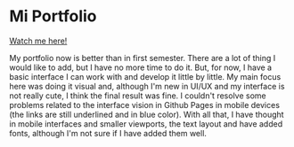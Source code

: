 # Mi Portfolio

[Watch me here!](https://miguelanguai.github.io/)

My portfolio now is better than in first semester. There are a lot of thing I
would like to add, but I have no more time to do it. But, for now, I have a
basic interface I can work with and develop it little by little. My main focus
here was doing it visual and, although I'm new in UI/UX and my interface is not
really cute, I think the final result was fine.
I couldn't resolve some problems related to the interface vision in Github Pages
in mobile devices (the links are still underlined and in blue color). 
With all that, I have thought in mobile interfaces and smaller viewports, the
text layout and have added fonts, although I'm not sure if I have added them
well.
